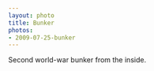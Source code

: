 ```yaml
---
layout: photo
title: Bunker
photos: 
- 2009-07-25-bunker
---
```


Second world-war bunker from the inside.
